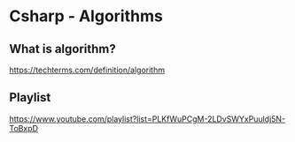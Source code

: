 # Csharp - Algorithms

## What is algorithm?
https://techterms.com/definition/algorithm

## Playlist
https://www.youtube.com/playlist?list=PLKfWuPCgM-2LDvSWYxPuuldj5N-ToBxpD
